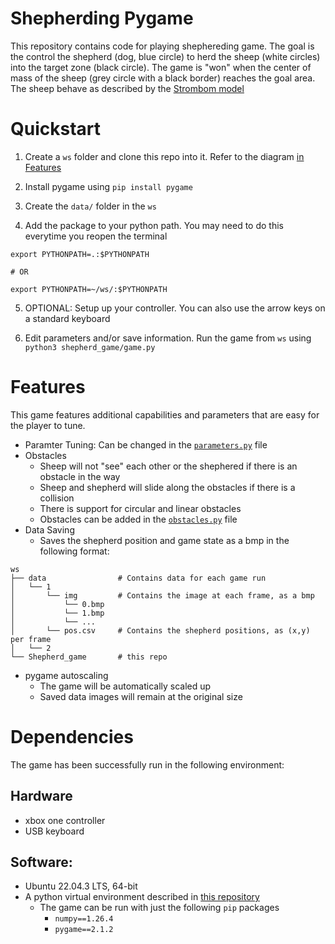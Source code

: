 # Shepherding Pygame
This repository contains code for playing shephereding game. The goal is the control the shepherd (dog, blue circle) to herd the sheep (white circles) into the target zone (black circle). The game is "won" when the center of mass of the sheep (grey circle with a black border) reaches the goal area. The sheep behave as described by the [Strombom model](https://royalsocietypublishing.org/doi/10.1098/rsif.2014.0719)


# Quickstart
1. Create a `ws` folder and clone this repo into it. Refer to the diagram [in Features](#features)

2. Install pygame using `pip install pygame`

3. Create the `data/` folder in the `ws`

4. Add the package to your python path. You may need to do this everytime you reopen the terminal
```
export PYTHONPATH=.:$PYTHONPATH

# OR

export PYTHONPATH=~/ws/:$PYTHONPATH
```

5. OPTIONAL: Setup up your controller. You can also use the arrow keys on a standard keyboard

6. Edit parameters and/or save information. Run the game from `ws` using `python3 shepherd_game/game.py`

# Features
This game features additional capabilities and parameters that are easy for the player to tune.
- Paramter Tuning: Can be changed in the [`parameters.py`](parameters.py) file
- Obstacles
    - Sheep will not "see" each other or the shephered if there is an obstacle in the way
    - Sheep and shepherd will slide along the obstacles if there is a collision
    - There is support for circular and linear obstacles
    - Obstacles can be added in the [`obstacles.py`](obstacles.py) file
- Data Saving
    - Saves the shepherd position and game state as a bmp in the following format:
```
ws
├── data                # Contains data for each game run
│   └── 1  
│       └── img         # Contains the image at each frame, as a bmp
│           └── 0.bmp
│           └── 1.bmp
│           └── ...
│       └── pos.csv     # Contains the shepherd positions, as (x,y) per frame
│   └── 2  
└── Shepherd_game       # this repo
```
- pygame autoscaling
    - The game will be automatically scaled up
    - Saved data images will remain at the original size


# Dependencies
The game has been successfully run in the following environment:

## Hardware
- xbox one controller
- USB keyboard

## Software:
- Ubuntu 22.04.3 LTS, 64-bit
- A python virtual environment described in [this repository]()
    - The game can be run with just the following `pip` packages
        - `numpy==1.26.4`
        - `pygame==2.1.2`
    
